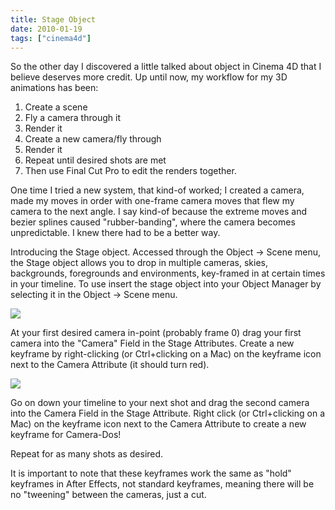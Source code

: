 ```yaml
---
title: Stage Object
date: 2010-01-19
tags: ["cinema4d"]
---
```


So the other day I discovered a little talked about object in Cinema 4D that I believe deserves more credit. Up until now, my workflow for my 3D animations has been:

1. Create a scene
2. Fly a camera through it
3. Render it
4. Create a new camera/fly through
5. Render it
6. Repeat until desired shots are met
7. Then use Final Cut Pro to edit the renders together.

One time I tried a new system, that kind-of worked; I created a camera, made my moves in order with one-frame camera moves that flew my camera to the next angle. I say kind-of because the extreme moves and bezier splines caused "rubber-banding", where the camera becomes unpredictable. I knew there had to be a better way.

Introducing the Stage object. Accessed through the Object -> Scene menu, the Stage object allows you to drop in multiple cameras, skies, backgrounds, foregrounds and environments, key-framed in at certain times in your timeline. To use insert the stage object into your Object Manager by selecting it in the Object -> Scene menu.

![](./stage-object-1.jpg)

At your first desired camera in-point (probably frame 0) drag your first camera into the "Camera" Field in the Stage Attributes. Create a new keyframe by right-clicking (or Ctrl+clicking on a Mac) on the keyframe icon next to the Camera Attribute (it should turn red).

![](./stage-object-2.jpg)

Go on down your timeline to your next shot and drag the second camera into the Camera Field in the Stage Attribute. Right click (or Ctrl+clicking on a Mac) on the keyframe icon next to the Camera Attribute to create a new keyframe for Camera-Dos!

Repeat for as many shots as desired.

It is important to note that these keyframes work the same as "hold" keyframes in After Effects, not standard keyframes, meaning there will be no "tweening" between the cameras, just a cut.
